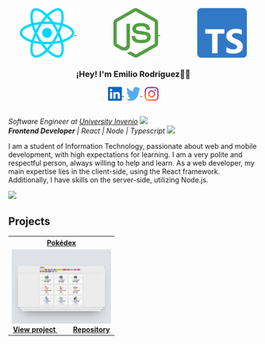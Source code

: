 <div align="center">
  <a href="https://es.react.dev/" target="_blank" style="margin-right:75px">
    <img align="center" src="./images/react.svg" alt="React.JS" height="100px" width="110px" />
  </a>
  <a href="https://nodejs.org/en" target="_blank" style="margin-right:75px">
    <img align="center" src="./images/nodejs.svg" alt="Node.JS" height="100px" width="90px" />
  </a>
  <a href="https://www.typescriptlang.org/" target="_blank">
    <img align="center" src="./images/typescript.svg" alt="Typescript" height="100px" width="100px" />
  </a>
</div>

<div align="center">
  <h3>¡Hey! I'm Emilio Rodríguez👋🏼</h3>
  <a href="https://www.linkedin.com/in/emiliojrb/" target="_blank" style="margin-right:5px">
    <img align="center" src="./images/linkedin.svg" alt="emiliojrb" height="28px" width="28px" />
  </a>
  <a href="https://twitter.com/_emiliojrb" target="_blank" style="margin-right:5px">
    <img align="center" src="./images/twitter.svg" alt="_emiliojrb" height="28px" width="28px" />
  </a>
  <a href="https://instagram.com/_emiliorb" target="_blank">
    <img align="center" src="./images/instagram.svg" alt="_emiliorb" height="28px" width="28px" />
  </a>
</div>

<br>

<p>
  <em>Software Engineer at <a href="https://somosdual.org/">University Invenio</a>
    <img src="https://www.svgrepo.com/show/405749/graduation-cap.svg" width="18">
    <br>
    <strong>Frontend Developer</strong> | React | Node | Typescript
    <img src="https://media.giphy.com/media/WUlplcMpOCEmTGBtBW/giphy.gif" width="30">
  </em>
</p>

I am a student of Information Technology, passionate about web and mobile development, with high expectations for learning. I am a very polite and respectful person, always willing to help and learn. As a web developer, my main expertise lies in the client-side, using the React framework. Additionally, I have skills on the server-side, utilizing Node.js.

<img src="https://media.giphy.com/media/3ov9jNziFTMfzSumAw/giphy.gif" width="250">

## Projects

<table align="center">
  <tr>
    <th>
      <a href="https://emiliojrb26.github.io/Pokedex/" target="_blank">
        Pokédex
      </a>
    </th>
  </tr>

  <tr>
    <td align="center">
      <a href="https://emiliojrb26.github.io/Pokedex/">
        <img src="./images/pokedex.png" alt="Pokedex Project" width="200px">
      </a>
      <br>
      <a href="https://emiliojrb26.github.io/Pokedex/">
        <strong>View project</strong>
      </a>
      <span style="margin-right: 20px;">&nbsp;&nbsp;</span>
      <a href="https://github.com/emiliojrb26/Pokedex">
        <strong>Repository</strong>
      </a>
    </td>
  </tr>
</table>
